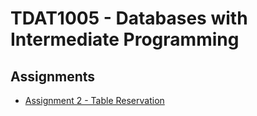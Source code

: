 # TDAT1005 - Databases with Intermediate Programming

## Assignments
- [Assignment 2 - Table Reservation](Assignment%202%20-%20Table%20Reservation)
